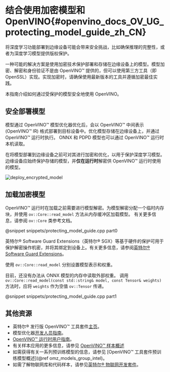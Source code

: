 # 结合使用加密模型和 OpenVINO{#openvino_docs_OV_UG_protecting_model_guide_zh_CN}

将深度学习功能部署到边缘设备可能会带来安全挑战，比如确保推理的完整性，或者为深度学习模型提供版权保护。

一种可能的解决方案是使用加密技术保护部署和存储在边缘设备上的模型。模型加密、解密和身份验证不是由 OpenVINO™ 提供的，但可以使用第三方工具（即 OpenSSL）实现。实现加密时，请确保使用最新版本的工具并遵循加密最佳实践。

本指南介绍如何通过受保护的模型安全地使用 OpenVINO。

## 安全部署模型

模型通过 OpenVINO™ 模型优化器优化后，会以 OpenVINO™ 中间表示 (OpenVINO™ IR) 格式部署到目标设备中。优化模型存储在边缘设备上，并通过 OpenVINO™ 运行时执行。
ONNX 和 PDPD 模型也可以通过 OpenVINO™ 运行时本机读取。

在将模型部署到边缘设备之前可对其进行加密和优化，以用于保护深度学习模型。边缘设备应始终保护存储的模型，并**仅在运行时**解密供 OpenVINO™ 运行时使用的模型。

![deploy_encrypted_model](img/deploy_encrypted_model.png)

## 加载加密模型

OpenVINO™ 运行时在加载之前需要进行模型解密。为模型解密分配一个临时内存块，并使用 `ov::Core::read_model` 方法从内存缓冲区加载模型。
有关更多信息，请参阅 `ov::Core` 类参考文档。

@snippet snippets/protecting_model_guide.cpp part0

英特尔® Software Guard Extensions（英特尔® SGX）等基于硬件的保护可用于保护解密操作机密，并将其绑定到设备上。有关更多信息，请参阅[英特尔® Software Guard Extensions](https://software.intel.com/en-us/sgx)。

使用 `ov::Core::read_model` 分别设置模型表示和权重。

目前，还没有办法从 ONNX 模型的内存中读取外部权重。
调用 `ov::Core::read_model(const std::string& model, const Tensor& weights)` 方法时，应将 `weights` 作为空值 `ov::Tensor` 传递。

@snippet snippets/protecting_model_guide.cpp part1

## 其他资源

- 英特尔® 发行版 OpenVINO™ 工具套件[主页](https://software.intel.com/en-us/openvino-toolkit)。
- 模型优化器[开发人员指南](../MO_DG/Deep_Learning_Model_Optimizer_DevGuide_zh_CN.md)。
- [OpenVINO™ 运行时用户指南](openvino_intro_zh_CN.md)。
- 有关样本应用的更多信息，请参见 [OpenVINO™ 样本概述](Samples_Overview.md)
- 如需获得有关一系列预训练模型的信息，请参见 [OpenVINO™ 工具套件预训练模型概述](@ref omz_models_group_intel)。
- 如需了解物联网库和代码样本，请参见[英特尔® 物联网开发套件](https://github.com/intel-iot-devkit)。

